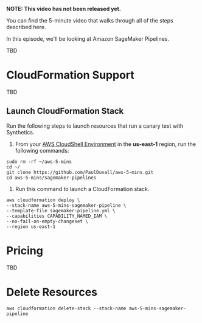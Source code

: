**NOTE: This video has not been released yet.**

You can find the 5-minute video that walks through all of the steps described here. 

In this episode, we'll be looking at Amazon SageMaker Pipelines. 

TBD


# CloudFormation Support
TBD


## Launch CloudFormation Stack

Run the following steps to launch resources that run a canary test with Synthetics.

1. From your [AWS CloudShell Environment](https://us-east-1.console.aws.amazon.com/cloudshell/home?region=us-east-1#) in the **us-east-1** region, run the following commands: 
```
sudo rm -rf ~/aws-5-mins
cd ~/
git clone https://github.com/PaulDuvall/aws-5-mins.git
cd aws-5-mins/sagemaker-pipelines
```

1. Run this command to launch a CloudFormation stack.  

```
aws cloudformation deploy \
--stack-name aws-5-mins-sagemaker-pipeline \
--template-file sagemaker-pipeline.yml \
--capabilities CAPABILITY_NAMED_IAM \
--no-fail-on-empty-changeset \
--region us-east-1
```

# Pricing
TBD

# Delete Resources

```
aws cloudformation delete-stack --stack-name aws-5-mins-sagemaker-pipeline
```